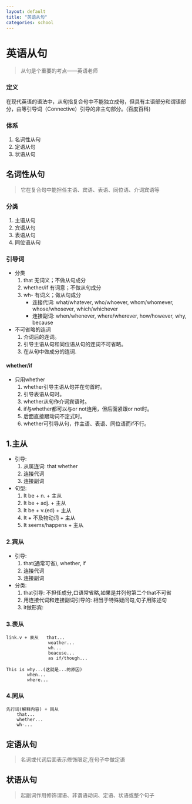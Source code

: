 ```yaml
---
layout: default
title: "英语从句"
categories: school
---
```

# 英语从句
>从句是个重要的考点——英语老师
### 定义

在现代英语的语法中，从句指复合句中不能独立成句，但具有主语部分和谓语部分，由等引导词（Connective）引导的非主句部分。(百度百科)

### 体系
1. 名词性从句
2. 定语从句
3. 状语从句

## 名词性从句
>它在复合句中能担任主语、宾语、表语、同位语、介词宾语等

### 分类
1. 主语从句
2. 宾语从句
3. 表语从句
4. 同位语从句

### 引导词
+ 分类
    1. that         无词义；不做从句成分
    2. whether/if  有词意；不做从句成分
    3. wh-          有词义；做从句成分
        + 连接代词: what/whatever, who/whoever, whom/whomever, whose/whosever, which/whichever
        + 连接副词: when/whenever, where/wherever, how/however, why, because
+ 不可省略的连词
    1. 介词后的连词。
    2. 引导主语从句和同位语从句的连词不可省略。
    3. 在从句中做成分的连词.

#### whether/if
+ 只用whether
    1. whether引导主语从句并在句首时。
    2. 引导表语从句时。
    3. whether从句作介词宾语时。
    4. if与whether都可以与or not连用，但后面紧跟or not时。
    5. 后面直接跟动词不定式时。
    6. whether可引导从句，作主语、表语、同位语而if不行。

## 1.主从
+ 引导:
    1. 从属连词: that whether
    2. 连接代词
    3. 连接副词
+ 句型:
    1. It be + n. + 主从
    2. It be + adj. + 主从
    3. It be + v.(ed) + 主从
    4. It + 不及物动词 + 主从
    5. It seems/happens + 主从

### 2.宾从
+ 引导:
    1. that(通常可省), whether, if
    2. 连接代词
    3. 连接副词
+ 分类:
    1. that引导: 不担任成分,口语常省略,如果是并列句第二个that不可省
    2. 用连接代词和连接副词引导的: 相当于特殊疑问句,句子用陈述句
    3. it做形宾: 

### 3.表从
    link.v + 表从   that...
                    weather...
                    wh...
                    beacuse...
                    as if/though...

    This is why...(这就是...的原因)
            when...
            where...

### 4.同从
    先行词(解释内容) + 同从
        that...
        whether...
        wh-...

## 定语从句
>名词或代词后面表示修饰限定,在句子中做定语

## 状语从句
>起副词作用修饰谓语、非谓语动词、定语、状语或整个句子